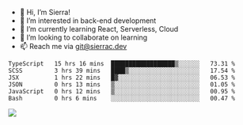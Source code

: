 - 👋 Hi, I’m Sierra!
- 👀 I’m interested in back-end development
- 🌱 I’m currently learning React, Serverless, Cloud
- 💞️ I’m looking to collaborate on learning
- 📫 Reach me via git@sierrac.dev

<!--START_SECTION:waka-->

```text
TypeScript   15 hrs 16 mins  ██████████████████▒░░░░░░   73.31 %
SCSS         3 hrs 39 mins   ████▒░░░░░░░░░░░░░░░░░░░░   17.54 %
JSX          1 hrs 22 mins   █▓░░░░░░░░░░░░░░░░░░░░░░░   06.53 %
JSON         0 hrs 13 mins   ▒░░░░░░░░░░░░░░░░░░░░░░░░   01.05 %
JavaScript   0 hrs 12 mins   ▒░░░░░░░░░░░░░░░░░░░░░░░░   00.95 %
Bash         0 hrs 6 mins    ░░░░░░░░░░░░░░░░░░░░░░░░░   00.47 %
```

<!--END_SECTION:waka-->


![](https://hit.yhype.me/github/profile?user_id=7351311)
